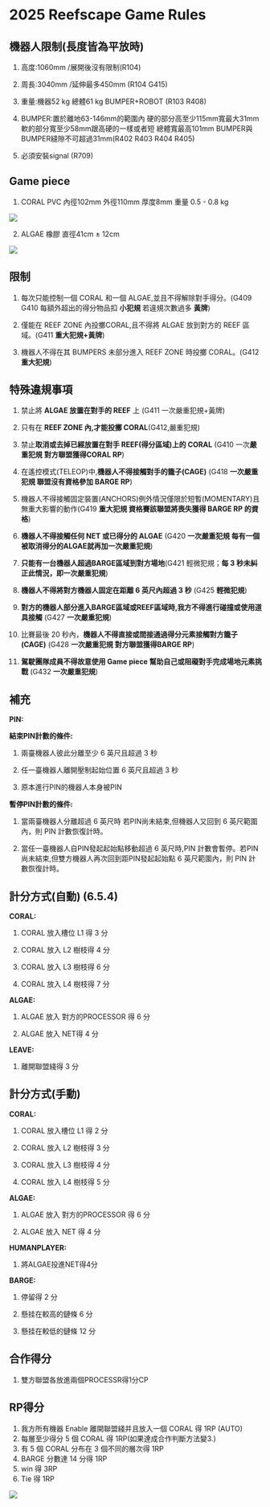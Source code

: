 <!-- title: FRC8725 2025規則整理 -->
<!-- description: 2025賽季規則整理 -->
<!-- category: Rules-->
<!-- tags: Reefscape -->
<!-- published time: 2025/01/06 -->

# 2025 Reefscape Game Rules
## 機器人限制(長度皆為平放時)
1. 高度:1060mm /展開後沒有限制(R104)

2. 周長:3040mm /延伸最多450mm (R104 G415)

3. 重量:機器52 kg 總體61 kg BUMPER+ROBOT (R103 R408)

4. BUMPER:置於離地63-146mm的範圍內 硬的部分高至少115mm寬最大31mm 軟的部分寬至少58mm跟高硬的一樣或者短 總體寬最高101mm BUMPER與BUMPER縫隙不可超過31mm(R402 R403 R404 R405)

5. 必須安裝signal (R709)

## Game piece
1. CORAL PVC 內徑102mm 外徑110mm 厚度8mm 重量 0.5 - 0.8 kg

![](image/articleImage/2025_gm/CORAL.png)

2. ALGAE 橡膠 直徑41cm ± 12cm

![](image/articleImage/2025_gm/ALGAE.png)

## 限制
1. 每次只能控制一個 CORAL 和一個 ALGAE,並且不得解除對手得分。(G409 G410 每額外超出的得分物品扣 **小犯規** 若違規次數過多 **黃牌**)

2. 僅能在 REEF ZONE 內投擲CORAL,且不得將 ALGAE 放到對方的 REEF 區域。(G411 **重大犯規+黃牌**)

3. 機器人不得在其 BUMPERS 未部分進入 REEF ZONE 時投擲 CORAL。(G412 **重大犯規**)


## 特殊違規事項
1. 禁止將 **ALGAE 放置在對手的 REEF** 上  (G411 一次嚴重犯規+黃牌)

2. 只有在 **REEF ZONE 內,才能投擲 CORAL**(G412,嚴重犯規) 

3. 禁止**取消或去掉已經放置在對手 REEF(得分區域)上的 CORAL**  (G410 一次**嚴重犯規** **對方聯盟獲得CORAL RP**)

4. 在遙控模式(TELEOP)中,**機器人不得接觸對手的籠子(CAGE)**  (G418 **一次嚴重犯規 聯盟沒有資格參加 BARGE RP**)

5. 機器人不得接觸固定裝置(ANCHORS)例外情況僅限於短暫(MOMENTARY)且無重大影響的動作(G419 **重大犯規 資格賽該聯盟將喪失獲得 BARGE RP 的資格**)

6. **機器人不得接觸任何 NET 或已得分的 ALGAE**  (G420 **一次嚴重犯規 每有一個被取消得分的ALGAE就再加一次嚴重犯規**)

7. **只能有一台機器人超過BARGE區域到對方場地**(G421 輕微犯規；**每 3 秒未糾正此情況，即一次嚴重犯規**)

8. **機器人不得將對方機器人固定在距離 6 英尺內超過 3 秒**  (G425 **輕微犯規**)

9. **對方的機器人部分進入BARGE區域或REEF區域時,我方不得進行碰撞或使用道具接觸**  (G427 **一次嚴重犯規**)

10. 比賽最後 20 秒內，**機器人不得直接或間接通過得分元素接觸對方籠子(CAGE)**  (G428 **一次嚴重犯規 對方聯盟獲得BARGE RP**)

11. **駕駛團隊成員不得故意使用 Game piece 幫助自己或阻礙對手完成場地元素挑戰**  (G432 **一次嚴重犯規**)
## 補充

**PIN:**

**結束PIN計數的條件:**

1. 兩臺機器人彼此分離至少 6 英尺且超過 3 秒

2. 任一臺機器人離開壓制起始位置 6 英尺且超過 3 秒

3. 原本進行PIN的機器人本身被PIN

**暫停PIN計數的條件:**

1. 當兩臺機器人分離超過 6 英尺時 若PIN尚未結束,但機器人又回到 6 英尺範圍內，則 PIN 計數恢復計時。

2. 當任一臺機器人自PIN發起起始點移動超過 6 英尺時,PIN 計數會暫停。若PIN尚未結束,但雙方機器人再次回到距PIN發起起始點 6 英尺範圍內，則 PIN 計數恢復計時。

## 計分方式(自動) (6.5.4)
**CORAL:**
 1. CORAL 放入槽位 L1 得 3 分

 2. CORAL 放入 L2 樹枝得 4 分

 3. CORAL 放入 L3 樹枝得 6 分

 4. CORAL 放入 L4 樹枝得 7 分

**ALGAE:**
 1. ALGAE 放入 對方的PROCESSOR 得 6 分

 2. ALGAE 放入 NET得 4 分

**LEAVE:**
 1. 離開聯盟綫得 3 分
 
## 計分方式(手動)
**CORAL:**
 1. CORAL 放入槽位 L1 得 2 分

 2. CORAL 放入 L2 樹枝得 3 分

 3. CORAL 放入 L3 樹枝得 4 分

 4. CORAL 放入 L4 樹枝得 5 分

**ALGAE:**
 1. ALGAE 放入 對方的PROCESSOR 得 6 分

 2. ALGAE 放入 NET 得 4 分

**HUMANPLAYER:**
 1. 將ALGAE投進NET得4分

 **BARGE:**
 1. 停留得 2 分

 2. 懸挂在較高的鏈條 6 分

 3. 懸挂在較低的鏈條 12 分

## 合作得分
1. 雙方聯盟各放進兩個PROCESSR得1分CP

## RP得分
1. 我方所有機器 Enable 離開聯盟綫并且放入一個 CORAL 得 1RP (AUTO)
2. 每層至少得分 5 個 CORAL 得 1RP(如果達成合作判斷方法變3.)
3. 有 5 個 CORAL 分布在 3 個不同的層次得 1RP
4. BARGE 分數達 14 分得 1RP
5. win 得 3RP
6. Tie 得 1RP

![](image/articleImage/2025_gm/points.png)